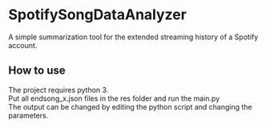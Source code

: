 # SpotifySongDataAnalyzer
A simple summarization tool for the extended streaming history of a Spotify account.

## How to use
The project requires python 3. \
Put all endsong_x.json files in the res folder and run the main.py \
The output can be changed by editing the python script and changing the parameters.
